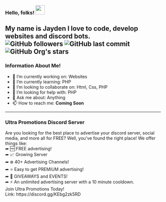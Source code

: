 ### Hello, folks! <img src="https://raw.githubusercontent.com/MartinHeinz/MartinHeinz/master/wave.gif" width="30px">

My name is Jayden I love to code, develop websites and discord bots.
<br>
<img alt="GitHub followers" src="https://img.shields.io/github/followers/Jaydo-Coder?label=Github%20Followers&style=social">
<img alt="GitHub last commit" src="https://img.shields.io/github/last-commit/jaydo-coder/Jaydo-Coder.github.io?label=GitHub%20last%20commit">
<img alt="GitHub Org's stars" src="https://img.shields.io/github/stars/jaydo-coder?label=Total%20Github%20Stars&style=social">
---

### Information About Me!
- 🔭 I’m currently working on: Websites
- 🌱 I’m currently learning: PHP
- 👯 I’m looking to collaborate on: Html, Css, PHP
- 🤔 I’m looking for help with: PHP
- 💬 Ask me about: Anything
- 📫 How to reach me: **Coming Soon**

---

### Ultra Promotions Discord Server
<p>
 <!-- <a href="https://waylonwalker.com/latest"><img width="300" align='right' src="https://waylonwalker.com/latest.png?raw=true"></a> -->
</p>
Are you looking for the best place to advertise your discord server, social media,
and more all for FREE? Well, you've found the right place! We offer things like:
<br>
➦ 🆓 FREE advertising!
<br>
➦ 📈 Growing Server
<br>
➦ ❄️ 40+ Advertising Channels!
<br>
➦ ⭐ Easy to get PREMIUM advertising!
<br>
➦ 🎉 GIVEAWAYS and EVENTS!
<br>
➦ ⚡ An unlimited advertising server with a 10 minute cooldown.
<br>
Join Ultra Promotions Today! 
<br>
Link: https://discord.gg/KEbg2zk5RD
<br>
